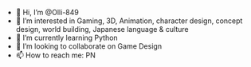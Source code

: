 - 👋 Hi, I’m @Olli-849
- 👀 I’m interested in Gaming, 3D, Animation, character design, concept design, world building, Japanese language & culture
- 🌱 I’m currently learning Python
- 💞️ I’m looking to collaborate on Game Design
- 📫 How to reach me: PN

<!---
Olli-849/Olli-849 is a ✨ special ✨ repository because its `README.md` (this file) appears on your GitHub profile.
You can click the Preview link to take a look at your changes.
--->
